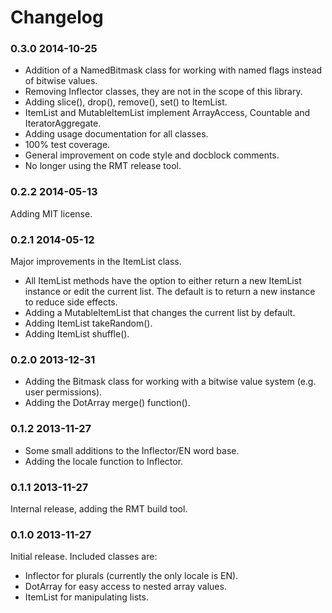Changelog
=========

### 0.3.0 2014-10-25

* Addition of a NamedBitmask class for working with named flags
  instead of bitwise values.
* Removing Inflector classes, they are not in the scope of this
  library.
* Adding slice(), drop(), remove(), set() to ItemList.
* ItemList and MutableItemList implement ArrayAccess, Countable and
  IteratorAggregate.
* Adding usage documentation for all classes.
* 100% test coverage.
* General improvement on code style and docblock comments.
* No longer using the RMT release tool.

### 0.2.2 2014-05-13

Adding MIT license.

### 0.2.1 2014-05-12

Major improvements in the ItemList class.

* All ItemList methods have the option to either return a new ItemList
  instance or edit the current list. The default is to return a new
  instance to reduce side effects.
* Adding a MutableItemList that changes the current list by default.
* Adding ItemList takeRandom().
* Adding ItemList shuffle().

### 0.2.0 2013-12-31

* Adding the Bitmask class for working with a bitwise value system (e.g. user permissions).
* Adding the DotArray merge() function().

### 0.1.2 2013-11-27

* Some small additions to the Inflector/EN word base.
* Adding the locale function to Inflector.

### 0.1.1 2013-11-27

Internal release, adding the RMT build tool.

### 0.1.0 2013-11-27

Initial release. Included classes are:

* Inflector for plurals (currently the only locale is EN).
* DotArray for easy access to nested array values.
* ItemList for manipulating lists.
